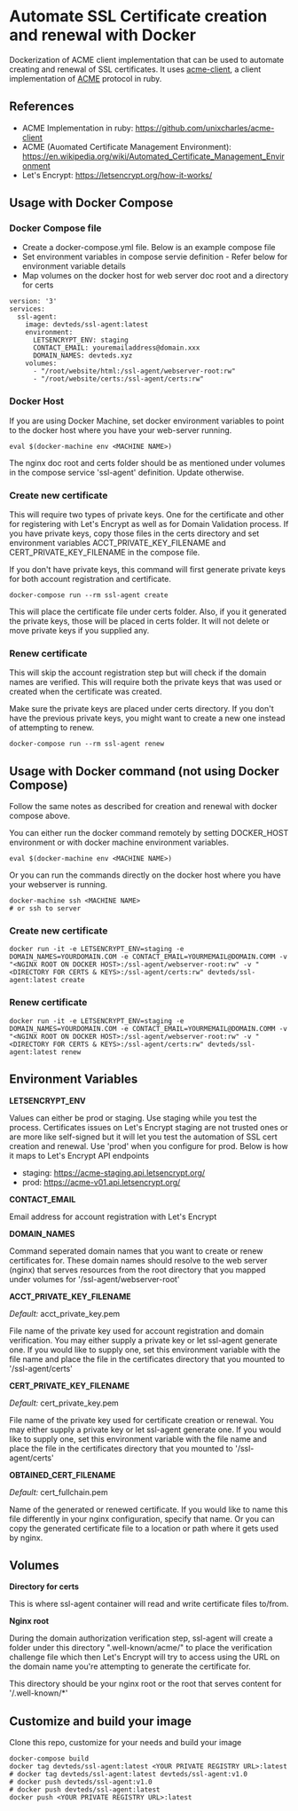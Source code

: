 # Automate SSL Certificate creation and renewal with Docker

Dockerization of ACME client implementation that can be used to automate creating and renewal of SSL certificates. It uses [acme-client](https://github.com/unixcharles/acme-client), a client implementation of [ACME](https://letsencrypt.github.io/acme-spec) protocol in ruby.

## References

- ACME Implementation in ruby: https://github.com/unixcharles/acme-client
- ACME (Auomated Certificate Management Environment): https://en.wikipedia.org/wiki/Automated_Certificate_Management_Environment
- Let's Encrypt: https://letsencrypt.org/how-it-works/

## Usage with Docker Compose

### Docker Compose file

- Create a docker-compose.yml file. Below is an example compose file
- Set environment variables in compose servie definition - Refer below for environment variable details
- Map volumes on the docker host for web server doc root and a directory for certs

```
version: '3'
services:
  ssl-agent:
    image: devteds/ssl-agent:latest
    environment:
      LETSENCRYPT_ENV: staging
      CONTACT_EMAIL: youremailaddress@domain.xxx
      DOMAIN_NAMES: devteds.xyz
    volumes:
      - "/root/website/html:/ssl-agent/webserver-root:rw"
      - "/root/website/certs:/ssl-agent/certs:rw"
```

### Docker Host

If you are using Docker Machine, set docker environment variables to point to the docker host where you have your web-server running.

```
eval $(docker-machine env <MACHINE NAME>)
```

The nginx doc root and certs folder should be as mentioned under volumes in the compose service 'ssl-agent' definition. Update otherwise.

### Create new certificate

This will require two types of private keys. One for the certificate and other for registering with Let's Encrypt as well as for Domain Validation process. If you have private keys, copy those files in the certs directory and set environment variables ACCT_PRIVATE_KEY_FILENAME and CERT_PRIVATE_KEY_FILENAME in the compose file.

If you don't have private keys, this command will first generate private keys for both account registration and certificate.

```
docker-compose run --rm ssl-agent create
```

This will place the certificate file under certs folder. Also, if you it generated the private keys, those will be placed in certs folder. It will not delete or move private keys if you supplied any.


### Renew certificate

This will skip the account registration step but will check if the domain names are verified. This will require both the private keys that was used or created when the certificate was created.

Make sure the private keys are placed under certs directory. If you don't have the previous private keys, you might want to create a new one instead of attempting to renew.

```
docker-compose run --rm ssl-agent renew
```

## Usage with Docker command (not using Docker Compose)

Follow the same notes as described for creation and renewal with docker compose above.

You can either run the docker command remotely by setting DOCKER_HOST environment or with docker machine environment variables. 

```
eval $(docker-machine env <MACHINE NAME>)
```

Or you can run the commands directly on the docker host where you have your webserver is running.

```
docker-machine ssh <MACHINE NAME>
# or ssh to server
```

### Create new certificate

```
docker run -it -e LETSENCRYPT_ENV=staging -e DOMAIN_NAMES=YOURDOMAIN.COM -e CONTACT_EMAIL=YOURMEMAIL@DOMAIN.COMM -v "<NGINX ROOT ON DOCKER HOST>:/ssl-agent/webserver-root:rw" -v "<DIRECTORY FOR CERTS & KEYS>:/ssl-agent/certs:rw" devteds/ssl-agent:latest create
```

### Renew certificate

```
docker run -it -e LETSENCRYPT_ENV=staging -e DOMAIN_NAMES=YOURDOMAIN.COM -e CONTACT_EMAIL=YOURMEMAIL@DOMAIN.COMM -v "<NGINX ROOT ON DOCKER HOST>:/ssl-agent/webserver-root:rw" -v "<DIRECTORY FOR CERTS & KEYS>:/ssl-agent/certs:rw" devteds/ssl-agent:latest renew
```

## Environment Variables

**LETSENCRYPT_ENV**

Values can either be prod or staging. Use staging while you test the process. Certificates issues on Let's Encrypt staging are not trusted ones or are more like self-signed but it will let you test the automation of SSL cert creation and renewal. Use 'prod' when you configure for prod. Below is how it maps to Let's Encrypt API endpoints

- staging: https://acme-staging.api.letsencrypt.org/
- prod:  https://acme-v01.api.letsencrypt.org/

**CONTACT_EMAIL**

Email address for account registration with Let's Encrypt

**DOMAIN_NAMES**

Command seperated domain names that you want to create or renew certificates for. These domain names should resolve to the web server (nginx) that serves resources from the root directory that you mapped under volumes for '/ssl-agent/webserver-root'

**ACCT_PRIVATE_KEY_FILENAME**

*Default:* acct_private_key.pem

File name of the private key used for account registration and domain verification. You may either supply a private key or let ssl-agent generate one. If you would like to supply one, set this environment variable with the file name and place the file in the certificates directory that you mounted to '/ssl-agent/certs'

**CERT_PRIVATE_KEY_FILENAME**

*Default:* cert_private_key.pem

File name of the private key used for certificate creation or renewal. You may either supply a private key or let ssl-agent generate one. If you would like to supply one, set this environment variable with the file name and place the file in the certificates directory that you mounted to '/ssl-agent/certs'

**OBTAINED_CERT_FILENAME**

*Default:* cert_fullchain.pem

Name of the generated or renewed certificate. If you would like to name this file differently in your nginx configuration, specify that name. Or you can copy the generated certificate file to a location or path where it gets used by nginx.

## Volumes

**Directory for certs**

This is where ssl-agent container will read and write certificate files to/from.

**Nginx root**

During the domain authorization verification step, ssl-agent will create a folder under this directory ".well-known/acme/" to place the verification challenge file which then Let's Encrypt will try to access using the URL on the domain name you're attempting to generate the certificate for.

This directory should be your nginx root or the root that serves content for '/.well-known/*'

## Customize and build your image

Clone this repo, customize for your needs and build your image

```
docker-compose build
docker tag devteds/ssl-agent:latest <YOUR PRIVATE REGISTRY URL>:latest
# docker tag devteds/ssl-agent:latest devteds/ssl-agent:v1.0
# docker push devteds/ssl-agent:v1.0
# docker push devteds/ssl-agent:latest
docker push <YOUR PRIVATE REGISTRY URL>:latest
```
